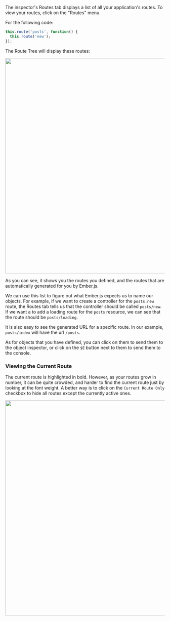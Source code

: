 The inspector's Routes tab displays a list of all your application's
routes. To view your routes, click on the "Routes" menu.

For the following code:

```javascript
this.route('posts', function() {
  this.route('new');
});
```

The Route Tree will display these routes:

<img src="../../images/guides/ember-inspector/routes-screenshot.png" width="680"/>

As you can see, it shows you the routes you defined, and the routes that
are automatically generated for you by Ember.js.

We can use this list to figure out what Ember.js expects us to name
our objects. For example, if we want to create a controller for the
`posts.new` route, the Routes tab tells us that the controller
should be called `posts/new`. If we want a to add a loading route for the
`posts` resource, we can see that the route should be `posts/loading`.

It is also easy to see the generated URL for a specific route. In our
example, `posts/index` will have the url `/posts`.

As for objects that you have defined, you can click on them to send them to
the object inspector, or click on the `$E` button next to them to send them to the console.

### Viewing the Current Route

The current route is highlighted in bold. However, as your routes grow in
number, it can be quite crowded, and harder to find the current route just by looking at the
font weight. A better way is to click on the `Current Route Only`
checkbox to hide all routes except the currently active ones.

<img src="../../images/guides/ember-inspector/routes-current-route.png"
width="680"/>
